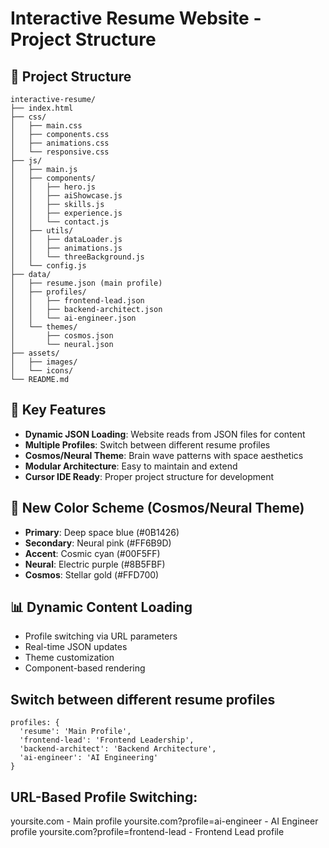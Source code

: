 # Interactive Resume Website - Project Structure

## 📁 Project Structure
```
interactive-resume/
├── index.html
├── css/
│   ├── main.css
│   ├── components.css
│   ├── animations.css
│   └── responsive.css
├── js/
│   ├── main.js
│   ├── components/
│   │   ├── hero.js
│   │   ├── aiShowcase.js
│   │   ├── skills.js
│   │   ├── experience.js
│   │   └── contact.js
│   ├── utils/
│   │   ├── dataLoader.js
│   │   ├── animations.js
│   │   └── threeBackground.js
│   └── config.js
├── data/
│   ├── resume.json (main profile)
│   ├── profiles/
│   │   ├── frontend-lead.json
│   │   ├── backend-architect.json
│   │   └── ai-engineer.json
│   └── themes/
│       ├── cosmos.json
│       └── neural.json
├── assets/
│   ├── images/
│   └── icons/
└── README.md
```

## 🚀 Key Features
- **Dynamic JSON Loading**: Website reads from JSON files for content
- **Multiple Profiles**: Switch between different resume profiles
- **Cosmos/Neural Theme**: Brain wave patterns with space aesthetics
- **Modular Architecture**: Easy to maintain and extend
- **Cursor IDE Ready**: Proper project structure for development

## 🎨 New Color Scheme (Cosmos/Neural Theme)
- **Primary**: Deep space blue (#0B1426)
- **Secondary**: Neural pink (#FF6B9D) 
- **Accent**: Cosmic cyan (#00F5FF)
- **Neural**: Electric purple (#8B5FBF)
- **Cosmos**: Stellar gold (#FFD700)

## 📊 Dynamic Content Loading
- Profile switching via URL parameters
- Real-time JSON updates
- Theme customization
- Component-based rendering


## Switch between different resume profiles

```
profiles: {
  'resume': 'Main Profile',
  'frontend-lead': 'Frontend Leadership', 
  'backend-architect': 'Backend Architecture',
  'ai-engineer': 'AI Engineering'
}
```

## URL-Based Profile Switching:
yoursite.com - Main profile
yoursite.com?profile=ai-engineer - AI Engineer profile
yoursite.com?profile=frontend-lead - Frontend Lead profile